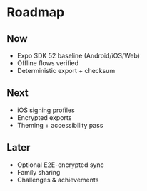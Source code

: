 # Roadmap

## Now
- Expo SDK 52 baseline (Android/iOS/Web)
- Offline flows verified
- Deterministic export + checksum

## Next
- iOS signing profiles
- Encrypted exports
- Theming + accessibility pass

## Later
- Optional E2E-encrypted sync
- Family sharing
- Challenges & achievements
